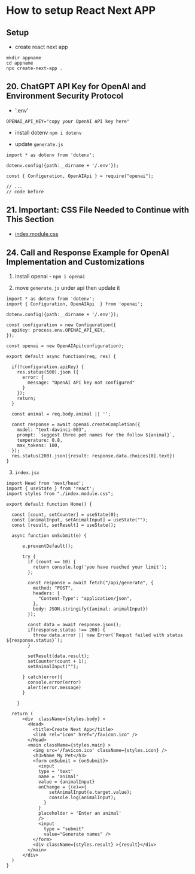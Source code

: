 # How to setup React Next APP

## Setup

- create react next app

```
mkdir appname
cd appname
npx create-next-app .
```

## 20. ChatGPT API Key for OpenAI and Environment Security Protocol

- '.env'
```
OPENAI_API_KEY="copy your OpenAI API key here"
```

- install dotenv `npm i dotenv`

- update `generate.js`
```
import * as dotenv from 'dotenv';

dotenv.config({path:__dirname + '/.env'});

const { Configuration, OpenAIApi } = require("openai");

// ...
// code before
```

## 21. Important: CSS File Needed to Continue with This Section

-   [index.module.css](https://beatlesm.s3.us-west-1.amazonaws.com/openai-front/index.module.css)

## 24. Call and Response Example for OpenAI Implementation and Customizations

1. install openai - `npm i openai`

1.  move `generate.js` under api then update it
```
import * as dotenv from 'dotenv';
import { Configuration, OpenAIApi  } from 'openai';

dotenv.config({path:__dirname + '/.env'});

const configuration = new Configuration({
  apiKey: process.env.OPENAI_API_KEY,
});

const openai = new OpenAIApi(configuration);

export default async function(req, res) {

  if(!configuration.apiKey) {
    res.status(500).json ({
      error: {
        message: "OpenAI API key not configured"
      }
    });
    return;
  }
  
  const animal = req.body.animal || '';

  const response = await openai.createCompletion({
    model: "text-davinci-003",
    prompt: `suggest three pet names for the follow ${animal}`,
    temperature: 0.8,
    max_tokens: 100,    
  });
  res.status(200).json({result: response.data.choices[0].text})
}
```

3.  `index.jsx`
```
import Head from 'next/head';
import { useState } from 'react';
import styles from "./index.module.css";

export default function Home() {

  const [count, setCounter] = useState(0);
  const [animalInput, setAnimalInput] = useState("");
  const [result, setResult] = useState();

  async function onSubmit(e) {    

      e.preventDefault();

      try {
        if (count == 10) {
          return console.log('you have reached your limit');
        };      
  
        const response = await fetch("/api/generate", {
          method: "POST",
          headers: {
            "Content-Type": "application/json",
          },
          body: JSON.stringify({animal: animalInput})
        });
  
        const data = await response.json();
        if(response.status !== 200) {
          throw data.error || new Error(`Requst failed with status ${response.status}`);
        }
         
        setResult(data.result);
        setCounter(count + 1);
        setAnimalInput("");

      } catch(error){
        console.error(error)
        alert(error.message)
      }
      
    }

  return (
      <div  className={styles.body} >
        <Head>
          <title>Create Next App</title>
          <link rel="icon" href="/favicon.ico" />
        </Head>
        <main className={styles.main} >
          <img src='/favicon.ico' className={styles.icon} />
          <h3>Name My Pet</h3>
          <form onSubmit = {onSubmit}>
            <input 
            type = 'text'
            name = 'animal'
            value = {animalInput}
            onChange = {(e)=>{
                setAnimalInput(e.target.value);
                console.log(animalInput);
              }
            }
            placeholder = 'Enter an animal'
            />
            <input
              type = "submit" 
              value="Generate names" />
          </form>
          <div className={styles.result} >{result}</div>
        </main>        
      </div>      
  )
}
```
